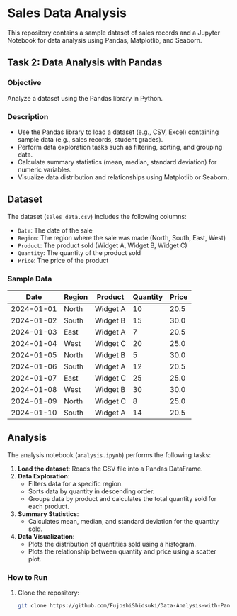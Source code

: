 # Sales Data Analysis

This repository contains a sample dataset of sales records and a Jupyter Notebook for data analysis using Pandas, Matplotlib, and Seaborn.

## Task 2: Data Analysis with Pandas

### Objective

Analyze a dataset using the Pandas library in Python.

### Description

- Use the Pandas library to load a dataset (e.g., CSV, Excel) containing sample data (e.g., sales records, student grades).
- Perform data exploration tasks such as filtering, sorting, and grouping data.
- Calculate summary statistics (mean, median, standard deviation) for numeric variables.
- Visualize data distribution and relationships using Matplotlib or Seaborn.

## Dataset

The dataset (`sales_data.csv`) includes the following columns:

- `Date`: The date of the sale
- `Region`: The region where the sale was made (North, South, East, West)
- `Product`: The product sold (Widget A, Widget B, Widget C)
- `Quantity`: The quantity of the product sold
- `Price`: The price of the product

### Sample Data

| Date       | Region | Product  | Quantity | Price |
|------------|--------|----------|----------|-------|
| 2024-01-01 | North  | Widget A | 10       | 20.5  |
| 2024-01-02 | South  | Widget B | 15       | 30.0  |
| 2024-01-03 | East   | Widget A | 7        | 20.5  |
| 2024-01-04 | West   | Widget C | 20       | 25.0  |
| 2024-01-05 | North  | Widget B | 5        | 30.0  |
| 2024-01-06 | South  | Widget A | 12       | 20.5  |
| 2024-01-07 | East   | Widget C | 25       | 25.0  |
| 2024-01-08 | West   | Widget B | 30       | 30.0  |
| 2024-01-09 | North  | Widget C | 8        | 25.0  |
| 2024-01-10 | South  | Widget A | 14       | 20.5  |

## Analysis

The analysis notebook (`analysis.ipynb`) performs the following tasks:

1. **Load the dataset**: Reads the CSV file into a Pandas DataFrame.
2. **Data Exploration**:
   - Filters data for a specific region.
   - Sorts data by quantity in descending order.
   - Groups data by product and calculates the total quantity sold for each product.
3. **Summary Statistics**:
   - Calculates mean, median, and standard deviation for the quantity sold.
4. **Data Visualization**:
   - Plots the distribution of quantities sold using a histogram.
   - Plots the relationship between quantity and price using a scatter plot.

### How to Run

1. Clone the repository:
   ```bash
   git clone https://github.com/FujoshiShidsuki/Data-Analysis-with-Pandas.git
